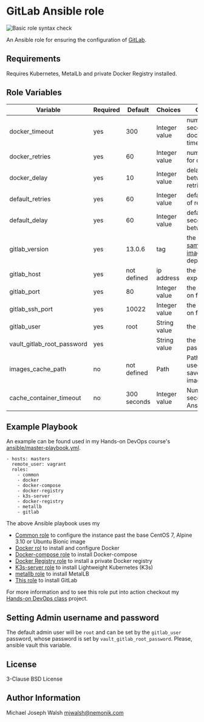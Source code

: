 # GitLab Ansible role

![Basic role syntax check](https://github.com/nemonik/gitlab-role/workflows/Basic%20role%20syntax%20check/badge.svg)

An Ansible role for ensuring the configuration of [GitLab](https://about.gitlab.com/).

## Requirements

Requires Kubernetes, MetalLb and private Docker Registry installed.

## Role Variables

| Variable                   | Required | Default               | Choices             | Comments                                                                                   |
|----------------------------|----------|-----------------------|---------------------|--------------------------------------------------------------------------------------------|
| docker_timeout             | yes      | 300                   | Integer value       | number of seconds before docker pull timeout                                               |
| docker_retries             | yes      | 60                    | Integer value       | number of tries for docker pull                                                            |
| docker_delay               | yes      | 10                    | Integer value       | delay in seconds between pull retries                                                      |
| default_retries            | yes      | 60                    | Integer value       | default number of retries                                                                  |
| default_delay              | yes      | 60                    | Integer value       | default delay in seconds between retries                                                   |
| gitlab_version             | yes      | 13.0.6                | tag                 | the [sameersbn/gitlab image](https://hub.docker.com/r/sameersbn/gitlab/tags) tag to deploy |
| gitlab_host                | yes      | not defined           | ip address          | the ip address to expose as                                                                |
| gitlab_port                | yes      | 80                    | Integer value       | the port to listen on for http                                                             |
| gitlab_ssh_port            | yes      | 10022                 | Integer value       | the port to listen on for ssh                                                              |
| gitlab_user                | yes      | root                  | String value        | the admin user                                                                             | 
| vault_gitlab_root_password | yes      |                       | String value        | the admin password                                                                         |           
| images_cache_path          | no       | not defined           | Path                | Path to folder used to cache saved Docker images                                           |
| cache_container_timeout    | no       | 300 seconds           | Integer value       | Number of seconds before Ansible times out                                                 |

## Example Playbook

An example can be found used in my Hands-on DevOps course's [ansible/master-playbook.yml](https://github.com/nemonik/hands-on-DevOps/blob/master/ansible/master-playbook.yml).

```
- hosts: masters
  remote_user: vagrant
  roles:
    - common
    - docker
    - docker-compose
    - docker-registry
    - k3s-server
    - docker-registry
    - metallb
    - gitlab
```


The above Ansible playbook uses my

- [Common role](https://github.com/nemonik/common-role) to configure the instance past the base CentOS 7, Alpine 3.10 or Ubuntu Bionic image
- [Docker rol](https://github.com/nemonik/docker-role) to install and configure Docker
- [Docker-compose role](https://github.com/nemonik/docker-compose-role) to install Docker-compose
- [Docker Registry role](https://github.com/nemonik/docker-registry-role) to install a private Docker registry
- [K3s-server role](https://github.com/nemonik/k3s-server-role) to install Lightweight Kubernetes (K3s)
- [metallb role](https://github.com/nemonik/metallb-role) to install MetalLB
- [This role](https://github.com/nemonik/gitlab-role) to install GitLab

For more information and to see this role put into action checkout my [Hands-on DevOps class](https://github.com/nemonik/hands-on-DevOps) project.

## Setting Admin username and password

The default admin user will be `root` and can be set by the `gitlab_user` password, whose password is set by `vault_gitlab_root_password`.  Please, ansible vault this variable.

## License

3-Clause BSD License

## Author Information

Michael Joseph Walsh <mjwalsh@nemonik.com>
